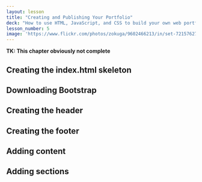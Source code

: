 ```yaml
---
layout: lesson
title: "Creating and Publishing Your Portfolio"
deck: "How to use HTML, JavaScript, and CSS to build your own web portfolio. And then, how to tweak and test things of which you have no real understanding."
lesson_number: 5
image: 'https://www.flickr.com/photos/zokuga/9602466213/in/set-72157627679581509'
---
```


__TK: This chapter obviously not complete__

## Creating the index.html skeleton

## Downloading Bootstrap

## Creating the header

## Creating the footer

## Adding content

## Adding sections
